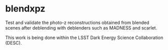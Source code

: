 # blendxpz
Test and validate the photo-z reconstructions obtained from blended scenes after deblending with deblenders such as MADNESS and scarlet. 

This work is being done within the LSST Dark Energy Science Collaboration (DESC).
